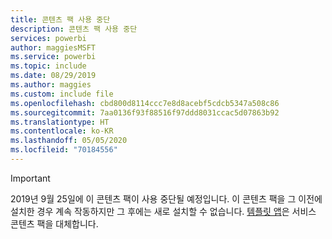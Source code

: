 ```yaml
---
title: 콘텐츠 팩 사용 중단
description: 콘텐츠 팩 사용 중단
services: powerbi
author: maggiesMSFT
ms.service: powerbi
ms.topic: include
ms.date: 08/29/2019
ms.author: maggies
ms.custom: include file
ms.openlocfilehash: cbd800d8114ccc7e8d8acebf5cdcb5347a508c86
ms.sourcegitcommit: 7aa0136f93f88516f97ddd8031ccac5d07863b92
ms.translationtype: HT
ms.contentlocale: ko-KR
ms.lasthandoff: 05/05/2020
ms.locfileid: "70184556"
---
```

>[!IMPORTANT]
>2019년 9월 25일에 이 콘텐츠 팩이 사용 중단될 예정입니다. 이 콘텐츠 팩을 그 이전에 설치한 경우 계속 작동하지만 그 후에는 새로 설치할 수 없습니다. [템플릿 앱](https://docs.microsoft.com/power-bi/service-template-apps-overview)은 서비스 콘텐츠 팩을 대체합니다.